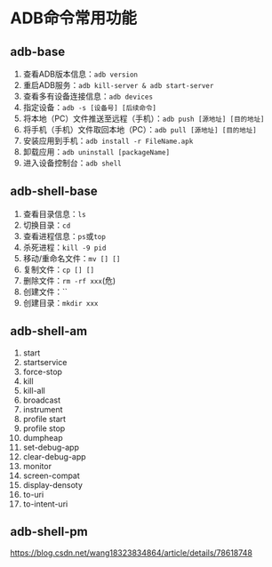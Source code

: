 # ADB命令常用功能
## adb-base
1. 查看ADB版本信息：`adb version`
2. 重启ADB服务：`adb kill-server & adb start-server`
3. 查看多有设备连接信息：`adb devices`
4. 指定设备：`adb -s [设备号] [后续命令]`
5. 将本地（PC）文件推送至远程（手机）：`adb push [源地址] [目的地址]`
6. 将手机（手机）文件取回本地（PC）：`adb pull [源地址] [目的地址]`
7. 安装应用到手机：`adb install -r FileName.apk`
8. 卸载应用：`adb uninstall [packageName]`
9. 进入设备控制台：`adb shell`

## adb-shell-base
1. 查看目录信息：`ls`
2. 切换目录：`cd`
3. 查看进程信息：`ps`或`top`
4. 杀死进程：`kill -9 pid`
5. 移动/重命名文件：`mv [] []`
6. 复制文件：`cp [] []`
7. 删除文件：`rm -rf xxx`(危)
8. 创建文件：``
9. 创建目录：`mkdir xxx`

## adb-shell-am
1. start
2. startservice
3. force-stop
4. kill
5. kill-all
6. broadcast
7. instrument
8. profile start
9. profile stop
10. dumpheap
11. set-debug-app
12. clear-debug-app
13. monitor
14. screen-compat
15. display-densoty
16. to-uri
17. to-intent-uri


## adb-shell-pm


https://blog.csdn.net/wang18323834864/article/details/78618748